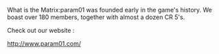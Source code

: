 What is the Matrix:param01 was founded early in the game's history. We
boast over 180 members, together with almost a dozen CR 5's.

Check out our website :

<http://www.param01.com/>